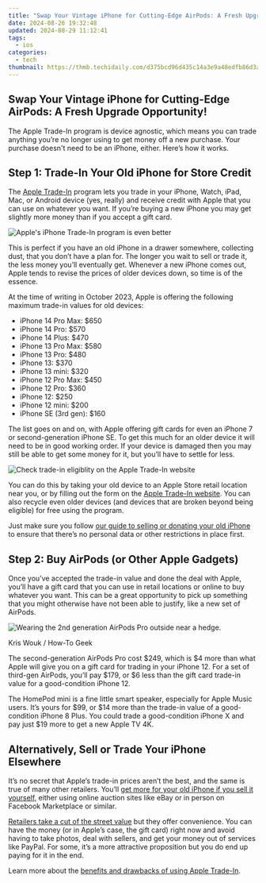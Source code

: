 ```yaml
---
title: "Swap Your Vintage iPhone for Cutting-Edge AirPods: A Fresh Upgrade Opportunity!"
date: 2024-08-26 19:32:48
updated: 2024-08-29 11:12:41
tags:
  - ios
categories:
  - tech
thumbnail: https://thmb.techidaily.com/d375bcd96d435c14a3e9a48edfb86d3a2995018c383247bac69b40f31de6e4df.jpg
---
```


## Swap Your Vintage iPhone for Cutting-Edge AirPods: A Fresh Upgrade Opportunity!

The Apple Trade-In program is device agnostic, which means you can trade anything you’re no longer using to get money off a new purchase. Your purchase doesn't need to be an iPhone, either. Here’s how it works.

##  Step 1: Trade-In Your Old iPhone for Store Credit

 The [Apple Trade-In](https://www.apple.com/shop/trade-in) program lets you trade in your iPhone, Watch, iPad, Mac, or Android device (yes, really) and receive credit with Apple that you can use on whatever you want. If you’re buying a new iPhone you may get slightly more money than if you accept a gift card.

![Apple's iPhone Trade-In program is even better](https://static1.howtogeekimages.com/wordpress/wp-content/uploads/2023/10/iphone_trade_in.png) 

 This is perfect if you have an old iPhone in a drawer somewhere, collecting dust, that you don’t have a plan for. The longer you wait to sell or trade it, the less money you’ll eventually get. Whenever a new iPhone comes out, Apple tends to revise the prices of older devices down, so time is of the essence.

 At the time of writing in October 2023, Apple is offering the following maximum trade-in values for old devices:

* iPhone 14 Pro Max: $650
* iPhone 14 Pro: $570
* iPhone 14 Plus: $470
* iPhone 13 Pro Max: $580
* iPhone 13 Pro: $480
* iPhone 13: $370
* iPhone 13 mini: $320
* iPhone 12 Pro Max: $450
* iPhone 12 Pro: $360
* iPhone 12: $250
* iPhone 12 mini: $200
* iPhone SE (3rd gen): $160

 The list goes on and on, with Apple offering gift cards for even an iPhone 7 or second-generation iPhone SE. To get this much for an older device it will need to be in good working order. If your device is damaged then you may still be able to get some money for it, but you’ll have to settle for less.

![Check trade-in eligiblity on the Apple Trade-In website](https://static1.howtogeekimages.com/wordpress/wp-content/uploads/2023/10/trade_in_with_apple.png) 

 You can do this by taking your old device to an Apple Store retail location near you, or by filling out the form on the [Apple Trade-In website](https://www.apple.com/shop/trade-in). You can also recycle even older devices (and devices that are broken beyond being eligible) for free using the program.

 Just make sure you follow [our guide to selling or donating your old iPhone](https://android-unlock.techidaily.com/in-2024-top-10-fingerprint-lock-apps-to-lock-your-vivo-s17-pro-phone-by-drfone-android/) to ensure that there’s no personal data or other restrictions in place first.

##  Step 2: Buy AirPods (or Other Apple Gadgets)

 Once you’ve accepted the trade-in value and done the deal with Apple, you’ll have a gift card that you can use in retail locations or online to buy whatever you want. This can be a great opportunity to pick up something that you might otherwise have not been able to justify, like a new set of AirPods.

![Wearing the 2nd generation AirPods Pro outside near a hedge.](https://static1.howtogeekimages.com/wordpress/wp-content/uploads/2023/01/a35c2c95.jpg) 

Kris Wouk / How-To Geek

 The second-generation AirPods Pro cost $249, which is $4 more than what Apple will give you on a gift card for trading in your iPhone 12\. For a set of third-gen AirPods, you’ll pay $179, or $6 less than the gift card trade-in value for a good-condition iPhone 12.

 The HomePod mini is a fine little smart speaker, especially for Apple Music users. It’s yours for $99, or $14 more than the trade-in value of a good-condition iPhone 8 Plus. You could trade a good-condition iPhone X and pay just $19 more to get a new Apple TV 4K.

##  Alternatively, Sell or Trade Your iPhone Elsewhere

 It’s no secret that Apple’s trade-in prices aren’t the best, and the same is true of many other retailers. You’ll [get more for your old iPhone if you sell it yourself](https://sim-unlock.techidaily.com/what-does-enter-puk-code-mean-and-why-did-the-sim-get-puk-blocked-on-oppo-a79-5g-device-by-drfone-android/), either using online auction sites like eBay or in person on Facebook Marketplace or similar.

[Retailers take a cut of the street value](https://win11.techidaily.com/10-trusted-secure-windows-software-download-spots/) but they offer convenience. You can have the money (or in Apple’s case, the gift card) right now and avoid having to take photos, deal with sellers, and get your money out of services like PayPal. For some, it’s a more attractive proposition but you do end up paying for it in the end.

 Learn more about the [benefits and drawbacks of using Apple Trade-In](https://some-guidance.techidaily.com/2024-approved-top-30-budget-friendly-after-effects-templates/).

<ins class="adsbygoogle"
     style="display:block"
     data-ad-format="autorelaxed"
     data-ad-client="ca-pub-7571918770474297"
     data-ad-slot="1223367746"></ins>



<ins class="adsbygoogle"
     style="display:block"
     data-ad-client="ca-pub-7571918770474297"
     data-ad-slot="8358498916"
     data-ad-format="auto"
     data-full-width-responsive="true"></ins>

